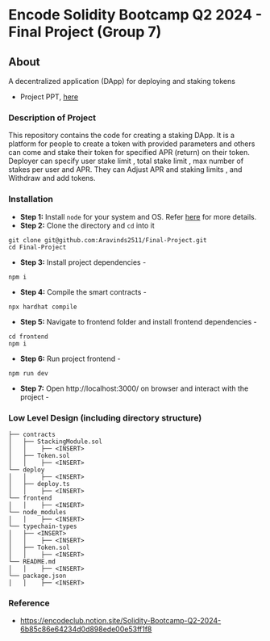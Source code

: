 # Encode Solidity Bootcamp Q2 2024 - Final Project (Group 7)

## About
A decentralized application (DApp) for deploying and staking tokens
- Project PPT, [here](https://docs.google.com/presentation/d/1WeDXMRLH5CgoY6WR5GYedXd1Aj11W19T/edit?usp=sharing&ouid=109898555287264560472&rtpof=true&sd=true)

### Description of Project
This repository contains the code for creating a staking DApp. It is a platform for people to create a token with provided parameters and others can come and stake their token for specified APR (return) on their token. Deployer can specify user stake limit , total stake limit , max number of stakes per user and APR. They can Adjust APR and staking limits , and Withdraw and add tokens.

### Installation
- **Step 1:** Install `node` for your system and OS. Refer [here](https://nodejs.org/en/download/package-manager) for more details.
- **Step 2:** Clone the directory and `cd` into it
```
git clone git@github.com:Aravinds2511/Final-Project.git
cd Final-Project
```
- **Step 3:** Install project dependencies -
```
npm i
```
- **Step 4:** Compile the smart contracts -
```
npx hardhat compile
```
- **Step 5:** Navigate to frontend folder and install frontend dependencies -
```
cd frontend
npm i
```
- **Step 6:** Run project frontend -
```
npm run dev
```
- **Step 7:** Open  http://localhost:3000/ on browser and interact with the project -

### Low Level Design (including directory structure)
```
├── contracts
│   ├── StackingModule.sol
│   │    ├── <INSERT>
│   ├── Token.sol
│   │    ├── <INSERT>
└── deploy
│   │    ├── <INSERT>
│   ├── deploy.ts
│   │    ├── <INSERT>
└── frontend
│   │    ├── <INSERT>
└── node_modules
│   │    ├── <INSERT>
└── typechain-types
│   ├── <INSERT>
│   │    ├── <INSERT>
│   ├── Token.sol
│   │    ├── <INSERT>
└── README.md
│   │    ├── <INSERT>
└── package.json
│   │    ├── <INSERT>
```

### Reference
- https://encodeclub.notion.site/Solidity-Bootcamp-Q2-2024-6b85c86e64234d0d898ede00e53ff1f8